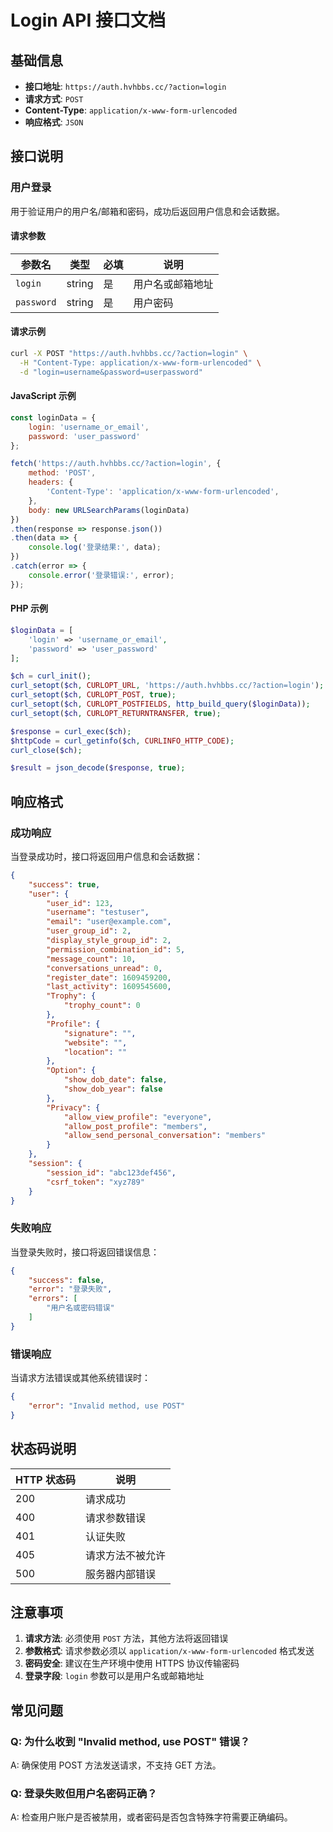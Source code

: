 # Login API 接口文档

## 基础信息

- **接口地址**: `https://auth.hvhbbs.cc/?action=login`
- **请求方式**: `POST`
- **Content-Type**: `application/x-www-form-urlencoded`
- **响应格式**: `JSON`

## 接口说明

### 用户登录

用于验证用户的用户名/邮箱和密码，成功后返回用户信息和会话数据。

#### 请求参数

| 参数名 | 类型 | 必填 | 说明 |
|--------|------|------|------|
| `login` | string | 是 | 用户名或邮箱地址 |
| `password` | string | 是 | 用户密码 |

#### 请求示例

```bash
curl -X POST "https://auth.hvhbbs.cc/?action=login" \
  -H "Content-Type: application/x-www-form-urlencoded" \
  -d "login=username&password=userpassword"
```

#### JavaScript 示例

```javascript
const loginData = {
    login: 'username_or_email',
    password: 'user_password'
};

fetch('https://auth.hvhbbs.cc/?action=login', {
    method: 'POST',
    headers: {
        'Content-Type': 'application/x-www-form-urlencoded',
    },
    body: new URLSearchParams(loginData)
})
.then(response => response.json())
.then(data => {
    console.log('登录结果:', data);
})
.catch(error => {
    console.error('登录错误:', error);
});
```

#### PHP 示例

```php
$loginData = [
    'login' => 'username_or_email',
    'password' => 'user_password'
];

$ch = curl_init();
curl_setopt($ch, CURLOPT_URL, 'https://auth.hvhbbs.cc/?action=login');
curl_setopt($ch, CURLOPT_POST, true);
curl_setopt($ch, CURLOPT_POSTFIELDS, http_build_query($loginData));
curl_setopt($ch, CURLOPT_RETURNTRANSFER, true);

$response = curl_exec($ch);
$httpCode = curl_getinfo($ch, CURLINFO_HTTP_CODE);
curl_close($ch);

$result = json_decode($response, true);
```

## 响应格式

### 成功响应

当登录成功时，接口将返回用户信息和会话数据：

```json
{
    "success": true,
    "user": {
        "user_id": 123,
        "username": "testuser",
        "email": "user@example.com",
        "user_group_id": 2,
        "display_style_group_id": 2,
        "permission_combination_id": 5,
        "message_count": 10,
        "conversations_unread": 0,
        "register_date": 1609459200,
        "last_activity": 1609545600,
        "Trophy": {
            "trophy_count": 0
        },
        "Profile": {
            "signature": "",
            "website": "",
            "location": ""
        },
        "Option": {
            "show_dob_date": false,
            "show_dob_year": false
        },
        "Privacy": {
            "allow_view_profile": "everyone",
            "allow_post_profile": "members",
            "allow_send_personal_conversation": "members"
        }
    },
    "session": {
        "session_id": "abc123def456",
        "csrf_token": "xyz789"
    }
}
```

### 失败响应

当登录失败时，接口将返回错误信息：

```json
{
    "success": false,
    "error": "登录失败",
    "errors": [
        "用户名或密码错误"
    ]
}
```

### 错误响应

当请求方法错误或其他系统错误时：

```json
{
    "error": "Invalid method, use POST"
}
```

## 状态码说明

| HTTP 状态码 | 说明 |
|-------------|------|
| 200 | 请求成功 |
| 400 | 请求参数错误 |
| 401 | 认证失败 |
| 405 | 请求方法不被允许 |
| 500 | 服务器内部错误 |

## 注意事项

1. **请求方法**: 必须使用 `POST` 方法，其他方法将返回错误
2. **参数格式**: 请求参数必须以 `application/x-www-form-urlencoded` 格式发送
3. **密码安全**: 建议在生产环境中使用 HTTPS 协议传输密码
4. **登录字段**: `login` 参数可以是用户名或邮箱地址


## 常见问题

### Q: 为什么收到 "Invalid method, use POST" 错误？
A: 确保使用 POST 方法发送请求，不支持 GET 方法。

### Q: 登录失败但用户名密码正确？
A: 检查用户账户是否被禁用，或者密码是否包含特殊字符需要正确编码。
